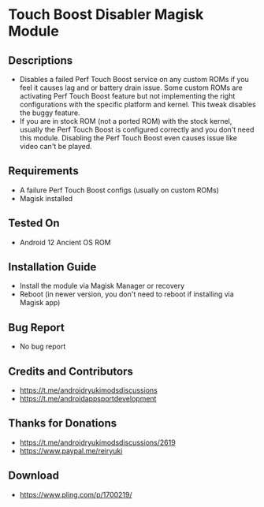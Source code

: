 # Touch Boost Disabler Magisk Module

## Descriptions
- Disables a failed Perf Touch Boost service on any custom ROMs if you feel it causes lag and or battery drain issue. Some custom ROMs are activating Perf Touch Boost feature but not implementing the right configurations with the specific platform and kernel. This tweak disables the buggy feature.
- If you are in stock ROM (not a ported ROM) with the stock kernel, usually the Perf Touch Boost is configured correctly and you don't need this module. Disabling the Perf Touch Boost even causes issue like video can't be played.

## Requirements
- A failure Perf Touch Boost configs (usually on custom ROMs)
- Magisk installed

## Tested On
- Android 12 Ancient OS ROM

## Installation Guide
- Install the module via Magisk Manager or recovery
- Reboot (in newer version, you don't need to reboot if installing via Magisk app)

## Bug Report
- No bug report

## Credits and Contributors
- https://t.me/androidryukimodsdiscussions
- https://t.me/androidappsportdevelopment

## Thanks for Donations
- https://t.me/androidryukimodsdiscussions/2619
- https://www.paypal.me/reiryuki

## Download
- https://www.pling.com/p/1700219/
